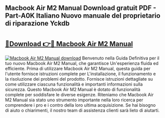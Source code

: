 ## Macbook Air M2 Manual Download gratuit PDF - Part-A0K Italiano Nuovo manuale del proprietario di riparazione Yckdb

# <h2><a href="http://dfeazbc.blite.top/?on=Macbook+Air+M2+Manual">🔗Download 👉🔴 Macbook Air M2 Manual</a></h2>

[![Macbook Air M2 Manual download](https://i.imgur.com/lujVjoI.png)](http://dfeazbc.blite.top/?on=Macbook+Air+M2+Manual)
Benvenuto nella Guida Definitiva per il tuo nuovo Macbook Air M2 Manual, che garantisce Un'esperienza fluida ed efficiente. Prima di utilizzare Macbook Air M2 Manual, questa guida per l'utente fornisce istruzioni complete per L'installazione, il funzionamento e la risoluzione dei problemi del prodotto. Fornisce istruzioni dettagliate su come utilizzare ciascuna funzionalità e importanti informazioni sulla sicurezza. Questo Macbook Air M2 Manual è dotato di funzionalità complete per soddisfare le diverse esigenze. Riteniamo che Macbook Air M2 Manual sia stato uno strumento importante nella loro ricerca per comprendere i pro e i contro della loro ultima acquisizione. Se hai bisogno di aiuto o chiarimenti, il nostro team di assistenza clienti sarà lieto di aiutarti.
